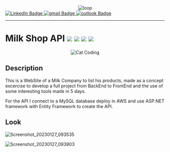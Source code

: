 <div id="header" align='center'>
   <image src="https://2.bp.blogspot.com/-doC7QrLG408/VReRDZc3xMI/AAAAAAAAAO4/ANGgmLcmqdw/s1600/tumblr_mfadnnbR2H1qevo4io1_500.gif" alt="loop">
</div>

<div id="badges">
  <a href="https://www.linkedin.com/in/maximiliano-barrientos-nunez-964b03a7/">
    <img src="https://img.shields.io/badge/LinkedIn-blue??style=plastic&logo=LinkedIn&logoColor=white" alt="LinkedIn Badge"/>
  </a>
  <a href="mailto: elbodysathba@gmail.com">
    <img src="https://img.shields.io/badge/Gmail-D14836?style=plastic&logo=gmail&logoColor=white" alt="gmail Badge"/>
  </a>
  <a href="mailto: maximilianobarrientos@msn.com">
    <img src="https://img.shields.io/badge/Microsoft_Outlook-0078D4?style=plastic&logo=microsoft-outlook&logoColor=white" alt="outlook Badge"/>
  </a>  
</div>

---
   
# Milk Shop API     ![](https://img.shields.io/github/last-commit/mabanu/tinyblog?style=plastic)  ![](https://img.shields.io/github/license/mabanu/tinyblog?style=plastic) ![](https://img.shields.io/github/languages/count/mabanu/tinyblog?style=plastic)  ![](https://img.shields.io/github/languages/top/mabanu/tinyblog?style=plastic)

<div id="header" align='center'>
   <image src="https://media1.giphy.com/media/scZPhLqaVOM1qG4lT9/giphy.webp?cid=ecf05e47r46fh89lkigyvnyfx9qb6g2kqgy9np39fa3kp2cz&rid=giphy.webp&ct=g" alt="Cat Coding">
</div>
   
   ## Description
   
  This is a WebSite of a Milk Company to list his products, made as a concept excercise to develop a full project from BackEnd to FrontEnd and the use of some interesting tools made in 5 days.
    
  For the API I connect to a MySQL database deploy in AWS and use ASP.NET framework with Entity Framework to create the API.
    
   ## Look
   
   ![Screenshot_20230127_093535](https://user-images.githubusercontent.com/64554427/215193295-dedfc220-e8a8-4b2d-a8fb-27c8b7632dbe.png)

![Screenshot_20230127_093903](https://user-images.githubusercontent.com/64554427/215193375-113fae15-9f59-412a-9634-7457ebdfc2f5.png)
   
